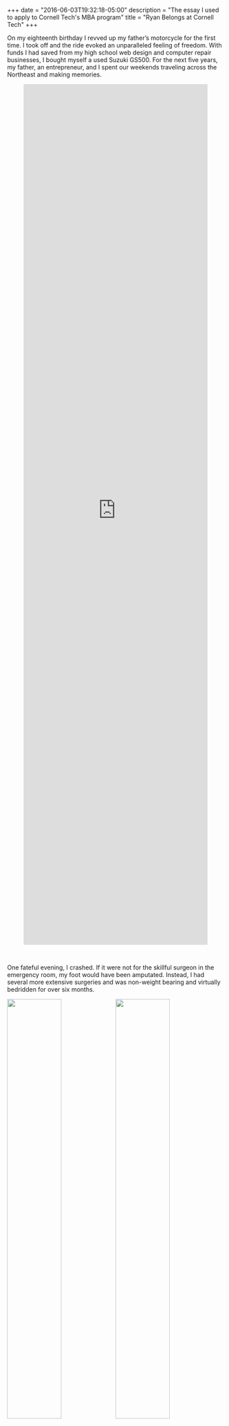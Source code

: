 +++
date = "2016-06-03T19:32:18-05:00"
description = "The essay I used to apply to Cornell Tech's MBA program"
title = "Ryan Belongs at Cornell Tech"
+++

<div id="fb-root"></div>
<script>(function(d, s, id) {
  var js, fjs = d.getElementsByTagName(s)[0];
  if (d.getElementById(id)) return;
  js = d.createElement(s); js.id = id;
  js.src = 'https://connect.facebook.net/en_US/sdk.js#xfbml=1&version=v2.11';
  fjs.parentNode.insertBefore(js, fjs);
}(document, 'script', 'facebook-jssdk'));</script>

On my eighteenth birthday I revved up my father’s motorcycle for the first time. I took off and the ride evoked an unparalleled feeling of freedom. With funds I had saved from my high school web design and computer repair businesses, I bought myself a used Suzuki GS500. For the next five years, my father, an entrepreneur, and I spent our weekends traveling across the Northeast and making memories.

<div style="height: 50vh; width: 85%; margin:0 auto; padding-bottom:30px;">
<iframe width="100%" height="100%" src="https://www.youtube.com/embed/wNhc3jWRsMU?rel=0" frameborder="0" gesture="media" allow="encrypted-media" allowfullscreen style="display:block; margin: 0 auto;"></iframe>
</div>


One fateful evening, I crashed. If it were not for the skillful surgeon in the emergency room, my foot would have been amputated. Instead, I had several more extensive surgeries and was non-weight bearing and virtually bedridden for over six months.

<img src="/images/cornell/beforesurgery.JPG" width="50%" style="float:left" />
<img src="/images/cornell/aftersurgery.jpg" width="50%"/>
<div style="clear: both;"></div>


*Before and after surgery.*


This near-death experience was my wake up call. I realized that I was not yet maximizing my potential and that I needed to focus if I wanted to accomplish my ultimate career goal: becoming the CEO of my own technology company.

The accident happened shortly after I graduated from college, during my fourth month working as a Technology Analyst for Bank of America Merrill Lynch (BAML). My manager told me that I could take disability leave but, instead, I asked him to send me a secure laptop to enable me to work remotely. Though I was bedridden, I resolved to devote myself to both my recovery and work. Determined to overcome the surgeon’s uncertainty about my ability to walk normally again, I went to physical therapy four times a week. While rebuilding my strength, I simultaneously taught myself the tools, languages, and frameworks necessary to create and deliver GIRT, a tool that allowed Financial Advisors at BAML to extract and analyze historical alternative investments’ trade data. My dual focus on both my recovery and career worked. I vividly remember walking into my Director’s office to receive my promotion to Assistant Vice President in half the time it normally takes a Technology Analyst.

<img src="/images/cornell/bull.jpg" />
*My colleague, Chiranjeeb, and I standing in front of the iconic Merrill Lynch bull just after receiving promotions.*

As I led a team to extend GIRT to access data from the entire Global Wealth and Investment Management organization, I thought back to my wake up call. Although I was learning about web technologies and project management, the size and bureaucracy of BAML was inhibiting my potential to grow my career towards my goal of founding a technology company. While injured, I had read [The Principles](https://www.principles.com/) by Ray Dalio, in which he outlines his approach to running Bridgewater Associates (BW), the world’s largest hedge fund. I was captivated but skeptical about the culture Ray had created and I wanted to experience it first hand. I applied to and was hired by BW’s Core Technology department. I was excited that I assimilated into the company’s radically transparent, results-oriented culture outlined in [The Principles](https://www.principles.com/), which was so different from BAML’s culture.
 
<img src="/images/cornell/principles-book.jpg" width="40%"/>
*Ray Dalio's [The Principles](https://www.principles.com/), originally publish as a PDF on BW's website.*

I became curious: what were the attributes that comprised a BW culture fit? I began exploring this question on nights and weekends. I utilized employee data to create Unicorn Hunt, an application that allowed BW’s recruiters to target sources of candidates based on attributes that lead to success at BW. Within 10 minutes of sharing my prototype, the Head of Recruiting called me. As I walked towards his office, I saw Unicorn Hunt open on every recruiting analyst’s screen. 

<a href="https://brewery.life" target="_blank">
<img src="/images/cornell/brewerylife.png" />
</a>
*Due to BW’s IP considerations, I cannot include a screenshot of Unicorn Hunt. Instead, I included a screenshot of my project that maps out breweries in NYC, [brewery.life](https://brewery.life), which is inspired by Unicorn Hunt’s real time filtering functionality.*

Unicorn Hunt sparked a paradigm shift in the way BW's recruiters targeted universities, eventually doubling the throughput of BW’s campus hiring pipeline. The initiative I showed in creating an innovative, out-of-the-box solution on my own time earned me a promotion into BW’s new and exclusive technology department, Cloud Enablement (CE). I was excited to expand my technical breadth by collaborating with the firm’s most elite technologists by working on cutting edge cloud technologies and open source software (OSS).

<img src="/images/cornell/bw.jpg" />
*Collaborating with my team on cloud automation technologies. This image can  be found on both Bridgewater's [campus recruiting](https://www.bridgewater.com/campus-tech/) and [technology recruiting](https://jobs.bwater.com/explore/technology_lounge) websites.* 

A year later, I was leading a CE team to help the firm migrate out of its private data centers and into the cloud serviced by Amazon Web Services (AWS) by [contributing to OSS](/#projects). I realized that the more AWS accounts I had, the more burdensome switching between them became. I brainstormed a solution with my team: leverage an OSS product by another company, [Adroll](https://github.com/AdRoll/hologram). I formed a strategic partnership with Adroll and executed on our idea: a browser extension named [Holochrome](https://chrome.google.com/webstore/detail/holochrome/fgnplojdffjfbcmoldcfdoikldnogjpa). 

Initially, Holochrome supported switching between AWS accounts with a few mouse clicks; however, technologists outside of our team did not use it. I recognized that, while Holochrome alleviated some burden, it still required effort. I reduced the interaction to a single keystroke. Within a day, every BW technologist was using Holochrome. I then worked with a designer to create sleek iconography and distributed it via Holochrome’s auto-update feature. I was inundated with positive feedback and realized technologists outside of BW could benefit from Holochrome. I collaborated with my manager and published my first OSS product. Through successful marketing via Reddit, HackerNews, and a presentation at AWS’ Loft in San Francisco, I helped Holochrome acquire its first thousand users. That experience helped me realize that I love creating products from scratch.

 
<img src="/images/cornell/holochrome.png" />


I reached out through my network and found a terrific opportunity at a startup in the vibrant NYC tech ecosystem that aligned with my love for building products. [Teachers Pay Teachers (TpT)](https://teacherspayteachers.com) is the world’s largest educational marketplace where over two thirds of the teachers in the United States buy and sell teaching materials. Within my first few months, I delivered a [streaming video product](/blog/streaming-video-infrastructure-on-tpt-using-evaporatejs-verk-aws-php-kaltura/) that resulted in 5,000 videos uploaded, built a small team around myself utilizing tools to [drive process efficiency improvements](/blog/how-teachers-pay-teachers-uses-jira-on-product-teams/), and improved foundational technology by [migrating unstable, legacy infrastructure onto more reliable infrastructure](/blog/challenges-faced-while-scaling-to-serve-millions-of-views-per-day/) that resulted in 5% revenue growth.


<div style="margin:0 auto; display: table;">
    <div style="width: 85%;">
<div class="fb-post" data-href="https://www.facebook.com/numberock/videos/785981804884478/" data-show-text="false"></div>

*An awesome example [video product on TpT.](https://www.teacherspayteachers.com/Product/TYPES-OF-ANGLES-Multimedia-Lesson-Classifying-Acute-Obtuse-Right-Angles-2263602)*
</div>
</div>


After adding streaming video as a content type, the rate of video uploads was below our expectations. TpT’s small size and limited resources brought out my entrepreneurial spirit. I knew we could only afford to focus on one opportunity at a time. We leveraged what we learned from introducing videos, explored other opportunities, and identified an unmet demand. We pivoted to build [bundles](https://www.teacherspayteachers.com/Product/First-Grade-Writing-Narratives-Opinion-Informative-A-Bundle-487663): groups of existing products sold at a discount. Today, bundles account for 25% of TpT’s revenue. Delivering bundles helped me realize I have a key entrepreneurial trait: the flexibility to pivot in pursuit of my goals.


<img src="/images/cornell/tpt.jpg" width="45%" style="float:left" />
<img src="/images/cornell/tpt2.jpg" width="45%" style="float:right;"/>
<div style="clear: both;"></div>

*Discussing bundles architecture. Check out an [example bundle here.](https://www.teacherspayteachers.com/Product/First-Grade-Writing-Narratives-Opinion-Informative-A-Bundle-487663) This image can also be found on TpT's [team website](https://teacherspayteachers.com/Team).*

TpT and I have scaled up together. I have accelerated TpT’s business by 30% through new products. I have helped TpT grow from 80 to 150 employees by building its brand [through blogging](http://engineering.teacherspayteachers.com) and making its engineers an integral part of the NYC tech ecosystem. TpT has helped me internalize what it means to be a leader. 

I am currently the Technical Lead of a high performing, international, cross-disciplinary team of 10. We are responsible for products that are viewed millions of times per day. This experience was exactly what I was looking for – I am directly responsible for architecting, planning, and building solutions that scale to help millions of educators per day and which account for over 30% of TpT’s revenue growth in 2017.


Since my accident six years ago, I have become deliberate about ensuring that each step I take aligns with my goals. My journey has exposed me to key tenets that I believe are imperative for a founder and CEO. I have demonstrated tenacity in the face of adversity. I have thrived in a results-oriented culture. I have led and scaled teams. I have delivered innovative and creative technology solutions that scale. However, through this process I have realized that there is a gap in my knowledge. I do not have a strong enough understanding of the business fundamentals that are the underpinnings of every product, technical, and organizational decision.


Cornell Tech’s MBA will help me fill my knowledge gap and allow me to further realize my potential. The business fundamentals I’ll learn will prepare me to set a strategic vision grounded in realistic economics, a strong and collaborative organizational structure, and solid technical infrastructure that get people excited to come to work every day. Foundational classes such as “Financial Accounting” and “Marketing Management” will be a great complement to my existing technology and leadership skills that I plan to further hone through courses like “Tech Strategy” and “Leading Teams”. My excitement about the curriculum grew when I came to an information session, took a campus tour, and felt the energy of the Bloomberg Center.


I recognize that a career is a long journey. If given the chance to make Cornell Tech the next step of my journey, I plan to co-found a technology driven startup as the CEO during Studio. It is my dream to continue with my Studio startup, seek advice from the Spinout Clinic, meet future investors in the Spinout Open House, win a Spinout Award upon graduation, and eventually receive funding from the Big Red Venture Fund to support me in building NYC’s next unicorn.
